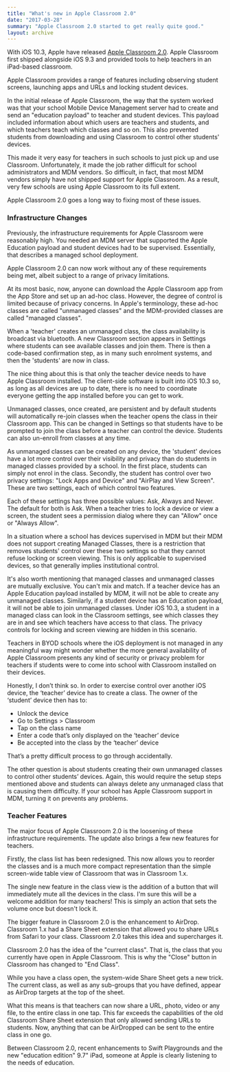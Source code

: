 ```yaml
---
title: "What's new in Apple Classroom 2.0"
date: "2017-03-28"
summary: "Apple Classroom 2.0 started to get really quite good."
layout: archive
---
```


With iOS 10.3, Apple have released [Apple Classroom 2.0](http://www.apple.com/education/products/#ipad-assistant). Apple Classroom first shipped alongside iOS 9.3 and provided tools to help teachers in an iPad-based classroom.

Apple Classroom provides a range of features including observing student screens, launching apps and URLs and locking student devices.

In the initial release of Apple Classroom, the way that the system worked was that your school Mobile Device Management server had to create and send an "education payload" to teacher and student devices. This payload included information about which users are teachers and students, and which teachers teach which classes and so on. This also prevented students from downloading and using Classroom to control other students' devices.

This made it very easy for teachers in such schools to just pick up and use Classroom. Unfortunately, it made the job rather difficult for school administrators and MDM vendors. So difficult, in fact, that most MDM vendors simply have not shipped support for Apple Classroom. As a result, very few schools are using Apple Classroom to its full extent.

Apple Classroom 2.0 goes a long way to fixing most of these issues.

### Infrastructure Changes

Previously, the infrastructure requirements for Apple Classroom were reasonably high. You needed an MDM server that supported the Apple Education payload and student devices had to be supervised. Essentially, that describes a managed school deployment.

Apple Classroom 2.0 can now work without any of these requirements being met, albeit subject to a range of privacy limitations.

At its most basic, now, anyone can download the Apple Classroom app from the App Store and set up an ad-hoc class. However, the degree of control is limited because of privacy concerns. In Apple's terminology, these ad-hoc classes are called "unmanaged classes" and the MDM-provided classes are called "managed classes".

When a 'teacher' creates an unmanaged class, the class availability is broadcast via bluetooth. A new Classroom section appears in Settings where students can see available classes and join them. There is then a code-based confirmation step, as in many such enrolment systems, and then the 'students' are now in class.

The nice thing about this is that only the teacher device needs to have Apple Classroom installed. The client-side software is built into iOS 10.3 so, as long as all devices are up to date, there is no need to coordinate everyone getting the app installed before you can get to work.

Unmanaged classes, once created, are persistent and by default students will automatically re-join classes when the teacher opens the class in their Classroom app. This can be changed in Settings so that students have to be prompted to join the class before a teacher can control the device. Students can also un-enroll from classes at any time.

As unmanaged classes can be created on any device, the 'student' devices have a lot more control over their visibility and privacy than do students in managed classes provided by a school. In the first place, students can simply not enrol in the class. Secondly, the student has control over two privacy settings: "Lock Apps and Device" and "AirPlay and View Screen". These are two settings, each of which control two features.

Each of these settings has three possible values: Ask, Always and Never. The default for both is Ask. When a teacher tries to lock a device or view a screen, the student sees a permission dialog where they can "Allow" once or "Always Allow".

In a situation where a school has devices supervised in MDM but their MDM does not support creating Managed Classes, there is a restriction that removes students' control over these two settings so that they cannot refuse locking or screen viewing. This is only applicable to supervised devices, so that generally implies institutional control.

It's also worth mentioning that managed classes and unmanaged classes are mutually exclusive. You can't mix and match. If a teacher device has an Apple Education payload installed by MDM, it will not be able to create any unmanaged classes. Similarly, if a student device has an Education payload, it will not be able to join unmanaged classes. Under iOS 10.3, a student in a managed class can look in the Classroom settings, see which classes they are in and see which teachers have access to that class. The privacy controls for locking and screen viewing are hidden in this scenario.

Teachers in BYOD schools where the iOS deployment is not managed in any meaningful way might wonder whether the more general availability of Apple Classroom presents any kind of security or privacy problem for teachers if students were to come into school with Classroom installed on their devices.

Honestly, I don’t think so. In order to exercise control over another iOS device, the ‘teacher’ device has to create a class. The owner of the ‘student’ device then has to:

- Unlock the device
- Go to Settings > Classroom
- Tap on the class name
- Enter a code that’s only displayed on the ‘teacher’ device
- Be accepted into the class by the ‘teacher’ device

That’s a pretty difficult process to go through accidentally.

The other question is about students creating their own unmanaged classes to control other students’ devices. Again, this would require the setup steps mentioned above and students can always delete any unmanaged class that is causing them difficulty. If your school has Apple Classroom support in MDM, turning it on prevents any problems.

### Teacher Features

The major focus of Apple Classroom 2.0 is the loosening of these infrastructure requirements. The update also brings a few new features for teachers.

Firstly, the class list has been redesigned. This now allows you to reorder the classes and is a much more compact representation than the simple screen-wide table view of Classroom that was in Classroom 1.x.

The single new feature in the class view is the addition of a button that will immediately mute all the devices in the class. I'm sure this will be a welcome addition for many teachers! This is simply an action that sets the volume once but doesn't lock it.

The bigger feature in Classroom 2.0 is the enhancement to AirDrop. Classroom 1.x had a Share Sheet extension that allowed you to share URLs from Safari to your class. Classroom 2.0 takes this idea and supercharges it.

Classroom 2.0 has the idea of the "current class". That is, the class that you currently have open in Apple Classroom. This is why the "Close" button in Classroom has changed to "End Class".

While you have a class open, the system-wide Share Sheet gets a new trick. The current class, as well as any sub-groups that you have defined, appear as AirDrop targets at the top of the sheet.

What this means is that teachers can now share a URL, photo, video or any file, to the entire class in one tap. This far exceeds the capabilities of the old Classroom Share Sheet extension that only allowed sending URLs to students. Now, anything that can be AirDropped can be sent to the entire class in one go.

Between Classroom 2.0, recent enhancements to Swift Playgrounds and the new "education edition" 9.7" iPad, someone at Apple is clearly listening to the needs of education.
